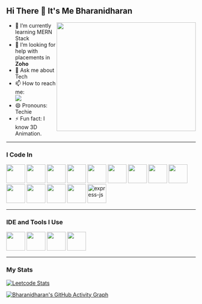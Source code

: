 ## Hi There 👋 It's Me Bharanidharan 

<img align="right" width="370" height="290" src="https://i.pinimg.com/originals/47/f0/34/47f0342cec72b800463bf003eac1257e.gif">   

- 🌱 I’m currently learning MERN Stack  
- 🤔 I’m looking for help with placements in **Zoho**  
- 💬 Ask me about Tech  
- 📫 How to reach me:  
  [<img src="https://img.shields.io/badge/LinkedIn-0077B5?style=for-the-badge&logo=linkedin&logoColor=white" />](https://www.linkedin.com/in/bharanidharan-k-a7b63a322/?originalSubdomain=in)  
- 😄 Pronouns: Techie  
- ⚡ Fun fact: I know 3D Animation.  

---

### I Code In
<img height="50" width="50" src="https://img.icons8.com/color/48/000000/python.png" /> 
<img height="50" width="50" src="https://img.icons8.com/color/48/000000/c-programming.png" /> 
<img height="50" width="50" src="https://img.icons8.com/color/48/000000/c-plus-plus-logo.png" /> 
<img height="50" width="50" src="https://img.icons8.com/color/48/000000/java-coffee-cup-logo.png" /> 
<img height="50" width="50" src="https://img.icons8.com/color/48/000000/html-5.png" /> 
<img height="50" width="50" src="https://img.icons8.com/color/48/000000/css3.png" />  
<img height="50" width="50" src="https://img.icons8.com/color/48/000000/bootstrap.png" /> 
<img height="50" width="50" src="https://img.icons8.com/color/48/000000/javascript.png" /> 
<img height="50" width="50" src="https://img.icons8.com/fluent/48/000000/arduino.png" /> 
<img height="50" width="50" src="https://img.icons8.com/color/48/000000/react-native.png" />  
<img height="50" width="50" src="https://img.icons8.com/color/48/000000/mysql-logo.png" /> 
<img height="50" width="50" src="https://img.icons8.com/color/48/000000/mongodb.png" /> 
<img height="50" width="50" src="https://img.icons8.com/color/48/000000/nodejs.png" /> 
<img width="50" height="50" src="https://img.icons8.com/nolan/64/express-js.png" alt="express-js" />  

---

### IDE and Tools I Use
<img height="50" width="50" src="https://img.icons8.com/color/48/000000/visual-studio-code-2019.png" />  
<img height="50" width="50" src="https://img.icons8.com/color/50/000000/git.png" />  
<img height="50" width="50" src="https://img.icons8.com/color/48/000000/figma--v1.png" />  
<img height="50" src="https://img.shields.io/badge/Netlify-00C7B7?style=for-the-badge&logo=netlify&logoColor=white" />  

---

### My Stats
[![Leetcode Stats](https://leetcard.jacoblin.cool/bharanidharankumaresan?theme=dark&font=Lexend&ext=contest)](https://leetcode.com/bharanidharankumaresan)  

[![Bharanidharan's GitHub Activity Graph](https://github-readme-activity-graph.vercel.app/graph?username=Bharani-dharan-k&bg_color=17000d&color=80ff80&line=80ffff&point=00ff40&area=true&hide_border=true)](https://github.com/ashutosh00710/github-readme-activity-graph)
